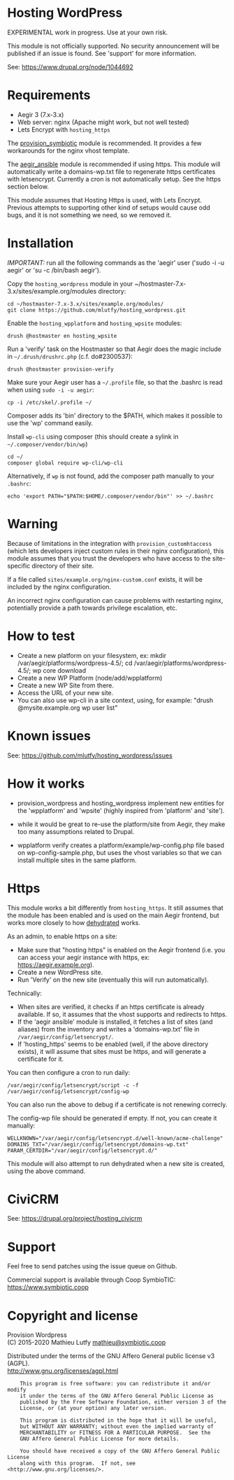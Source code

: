 Hosting WordPress
=================

EXPERIMENTAL work in progress. Use at your own risk.

This module is not officially supported. No security announcement will be
published if an issue is found. See 'support' for more information.

See: https://www.drupal.org/node/1044692

Requirements
============

* Aegir 3 (7.x-3.x)
* Web server: nginx (Apache might work, but not well tested)
* Lets Encrypt with `hosting_https`

The [provision_symbiotic](https://github.com/coopsymbiotic/provision_symbiotic) module is recommended.
It provides a few workarounds for the nginx vhost template.

The [aegir_ansible](https://www.drupal.org/project/aegir_ansible) module is recommended if using https.
This module will automatically write a domains-wp.txt file to regenerate https certificates with letsencrypt.
Currently a cron is not automatically setup. See the https section below.

This module assumes that Hosting Https is used, with Lets Encrypt. Previous attempts to supporting
other kind of setups would cause odd bugs, and it is not something we need, so we removed it.

Installation
============

*IMPORTANT:* run all the following commands as the 'aegir' user ('sudo -i -u aegir' or 'su -c /bin/bash aegir').

Copy the `hosting_wordpress` module in your ~/hostmaster-7.x-3.x/sites/example.org/modules directory:

    cd ~/hostmaster-7.x-3.x/sites/example.org/modules/
    git clone https://github.com/mlutfy/hosting_wordpress.git

Enable the `hosting_wpplatform` and `hosting_wpsite` modules:

    drush @hostmaster en hosting_wpsite

Run a 'verify' task on the Hostmaster so that Aegir does the magic include in `~/.drush/drushrc.php` (c.f. do#2300537):

    drush @hostmaster provision-verify

Make sure your Aegir user has a `~/.profile` file, so that the .bashrc is read when using `sudo -i -u aegir`:

    cp -i /etc/skel/.profile ~/

Composer adds its 'bin' directory to the $PATH, which makes it possible to use the 'wp' command easily.

Install `wp-cli` using composer (this should create a sylink in `~/.composer/vendor/bin/wp`)

    cd ~/
    composer global require wp-cli/wp-cli

Alternatively, if `wp` is not found, add the composer path manually to your `.bashrc`:

    echo 'export PATH="$PATH:$HOME/.composer/vendor/bin"' >> ~/.bashrc

Warning
=======

Because of limitations in the integration with `provision_customhtaccess` (which lets developers inject
custom rules in their nginx configuration), this module assumes that you trust the developers who have
access to the site-specific directory of their site.

If a file called `sites/example.org/nginx-custom.conf` exists, it will be
included by the nginx configuration.

An incorrect nginx configuration can cause problems with restarting nginx, potentially provide a path
towards privilege escalation, etc.

How to test
===========

- Create a new platform on your filesystem, ex: mkdir /var/aegir/platforms/wordpress-4.5/; cd /var/aegir/platforms/wordpress-4.5/; wp core download
- Create a new WP Platform (node/add/wpplatform)
- Create a new WP Site from there.
- Access the URL of your new site.
- You can also use wp-cli in a site context, using, for example: "drush @mysite.example.org wp user list"

Known issues
============

See: https://github.com/mlutfy/hosting_wordpress/issues

How it works
============

- provision_wordpress and hosting_wordpress implement new entities for
  the 'wpplatform' and 'wpsite' (highly inspired from 'platform' and 'site').

- while it would be great to re-use the platform/site from Aegir, they make
  too many assumptions related to Drupal.

- wpplatform verify creates a platform/example/wp-config.php file
  based on wp-config-sample.php, but uses the vhost variables so that
  we can install multiple sites in the same platform.

Https
=====

This module works a bit differently from `hosting_https`. It still assumes that the
module has been enabled and is used on the main Aegir frontend, but works more closely
to how [dehydrated](https://github.com/dehydrated-io/dehydrated/) works.

As an admin, to enable https on a site:

* Make sure that "hosting https" is enabled on the Aegir frontend (i.e. you can access your
  aegir instance with https, ex: https://aegir.example.org).
* Create a new WordPress site.
* Run 'Verify' on the new site (eventually this will run automatically).

Technically:

* When sites are verified, it checks if an https certificate is already available.
  If so, it assumes that the vhost supports and redirects to https.
* If the 'aegir ansible' module is installed, it fetches a list of sites (and aliases)
  from the inventory and writes a 'domains-wp.txt' file in `/var/aegir/config/letsencrypt/`.
* If 'hosting_https' seems to be enabled (well, if the above directory exists), it will
  assume that sites must be https, and will generate a certificate for it.

You can then configure a cron to run daily:

```
/var/aegir/config/letsencrypt/script -c -f /var/aegir/config/letsencrypt/config-wp
```

You can also run the above to debug if a certificate is not renewing correcly.

The config-wp file should be generated if empty. If not, you can create it manually:

```
WELLKNOWN="/var/aegir/config/letsencrypt.d/well-known/acme-challenge"
DOMAINS_TXT="/var/aegir/config/letsencrypt/domains-wp.txt"
PARAM_CERTDIR="/var/aegir/config/letsencrypt.d/"
```

This module will also attempt to run dehydrated when a new site is created, using the above command.

CiviCRM
=======

See: https://drupal.org/project/hosting_civicrm

Support
=======

Feel free to send patches using the issue queue on Github.

Commercial support is available through Coop SymbioTIC:  
https://www.symbiotic.coop

Copyright and license
=====================

Provision Wordpress  
(C) 2015-2020 Mathieu Lutfy <mathieu@symbiotic.coop>

Distributed under the terms of the GNU Affero General public license v3 (AGPL).  
http://www.gnu.org/licenses/agpl.html

```
    This program is free software: you can redistribute it and/or modify
    it under the terms of the GNU Affero General Public License as
    published by the Free Software Foundation, either version 3 of the
    License, or (at your option) any later version.

    This program is distributed in the hope that it will be useful,
    but WITHOUT ANY WARRANTY; without even the implied warranty of
    MERCHANTABILITY or FITNESS FOR A PARTICULAR PURPOSE.  See the
    GNU Affero General Public License for more details.

    You should have received a copy of the GNU Affero General Public License
    along with this program.  If not, see <http://www.gnu.org/licenses/>.
```
